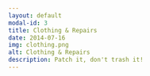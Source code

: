```yaml
---
layout: default
modal-id: 3
title: Clothing & Repairs
date: 2014-07-16
img: clothing.png
alt: Clothing & Repairs
description: Patch it, don't trash it!
---
```

